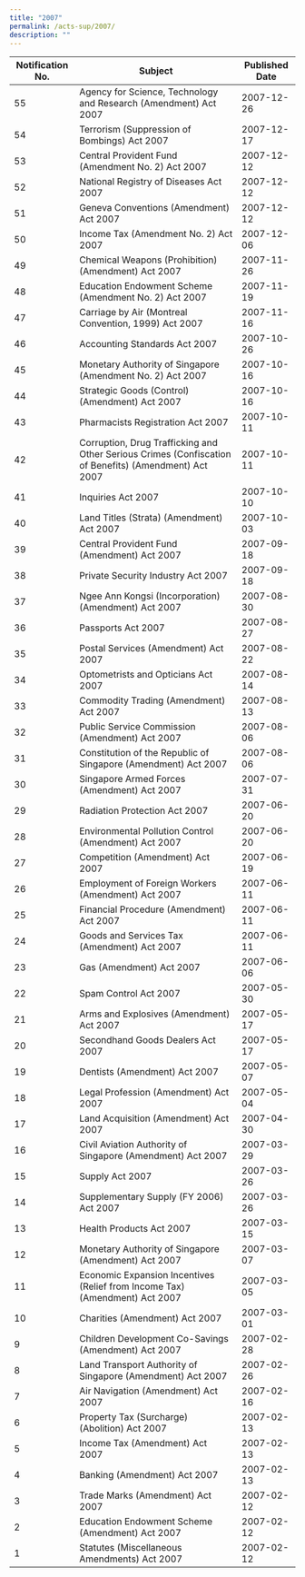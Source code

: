 ```yaml
---
title: "2007"
permalink: /acts-sup/2007/
description: ""
---
```

|Notification No.|Subject|Published Date|
|---|---|---|
|55|Agency for Science, Technology and Research (Amendment) Act 2007|2007-12-26|
|54|Terrorism (Suppression of Bombings) Act 2007|2007-12-17|
|53|Central Provident Fund (Amendment No. 2) Act 2007|2007-12-12|
|52|National Registry of Diseases Act 2007|2007-12-12|
|51|Geneva Conventions (Amendment) Act 2007|2007-12-12|
|50|Income Tax (Amendment No. 2) Act 2007|2007-12-06|
|49|Chemical Weapons (Prohibition) (Amendment) Act 2007|2007-11-26|
|48|Education Endowment Scheme (Amendment No. 2) Act 2007|2007-11-19|
|47|Carriage by Air (Montreal Convention, 1999) Act 2007|2007-11-16|
|46|Accounting Standards Act 2007|2007-10-26|
|45|Monetary Authority of Singapore (Amendment No. 2) Act 2007|2007-10-16|
|44|Strategic Goods (Control) (Amendment) Act 2007|2007-10-16|
|43|Pharmacists Registration Act 2007|2007-10-11|
|42|Corruption, Drug Trafficking and Other Serious Crimes (Confiscation of Benefits) (Amendment) Act 2007|2007-10-11|
|41|Inquiries Act 2007|2007-10-10|
|40|Land Titles (Strata) (Amendment) Act 2007|2007-10-03|
|39|Central Provident Fund (Amendment) Act 2007|2007-09-18|
|38|Private Security Industry Act 2007|2007-09-18|
|37|Ngee Ann Kongsi (Incorporation) (Amendment) Act 2007|2007-08-30|
|36|Passports Act 2007|2007-08-27|
|35|Postal Services (Amendment) Act 2007|2007-08-22|
|34|Optometrists and Opticians Act 2007|2007-08-14|
|33|Commodity Trading (Amendment) Act 2007|2007-08-13|
|32|Public Service Commission (Amendment) Act 2007|2007-08-06|
|31|Constitution of the Republic of Singapore (Amendment) Act 2007|2007-08-06|
|30|Singapore Armed Forces (Amendment) Act 2007|2007-07-31|
|29|Radiation Protection Act 2007|2007-06-20|
|28|Environmental Pollution Control (Amendment) Act 2007|2007-06-20|
|27|Competition (Amendment) Act 2007|2007-06-19|
|26|Employment of Foreign Workers (Amendment) Act 2007|2007-06-11|
|25|Financial Procedure (Amendment) Act 2007|2007-06-11|
|24|Goods and Services Tax (Amendment) Act 2007|2007-06-11|
|23|Gas (Amendment) Act 2007|2007-06-06|
|22|Spam Control Act 2007|2007-05-30|
|21|Arms and Explosives (Amendment) Act 2007|2007-05-17|
|20|Secondhand Goods Dealers Act 2007|2007-05-17|
|19|Dentists (Amendment) Act 2007|2007-05-07|
|18|Legal Profession (Amendment) Act 2007|2007-05-04|
|17|Land Acquisition (Amendment) Act 2007|2007-04-30|
|16|Civil Aviation Authority of Singapore (Amendment) Act 2007|2007-03-29|
|15|Supply Act 2007|2007-03-26|
|14|Supplementary Supply (FY 2006) Act 2007|2007-03-26|
|13|Health Products Act 2007|2007-03-15|
|12|Monetary Authority of Singapore (Amendment) Act 2007|2007-03-07|
|11|Economic Expansion Incentives (Relief from Income Tax) (Amendment) Act 2007|2007-03-05|
|10|Charities (Amendment) Act 2007|2007-03-01|
|9|Children Development Co-Savings (Amendment) Act 2007|2007-02-28|
|8|Land Transport Authority of Singapore (Amendment) Act 2007|2007-02-26|
|7|Air Navigation (Amendment) Act 2007|2007-02-16|
|6|Property Tax (Surcharge) (Abolition) Act 2007|2007-02-13|
|5|Income Tax (Amendment) Act 2007|2007-02-13|
|4|Banking (Amendment) Act 2007|2007-02-13|
|3|Trade Marks (Amendment) Act 2007|2007-02-12|
|2|Education Endowment Scheme (Amendment) Act 2007|2007-02-12|
|1|Statutes (Miscellaneous Amendments) Act 2007|2007-02-12|